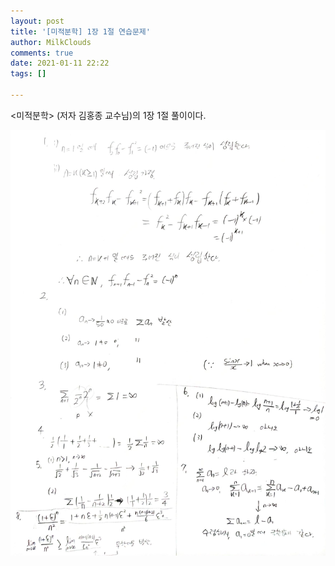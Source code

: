 ```yaml
---
layout: post
title: '[미적분학] 1장 1절 연습문제'
author: MilkClouds
comments: true
date: 2021-01-11 22:22
tags: []

---
```


<미적분학> (저자 김홍종 교수님)의 1장 1절 풀이이다.

![풀이](/files/math/미적분학/1장_1절_연습문제.jpg)
